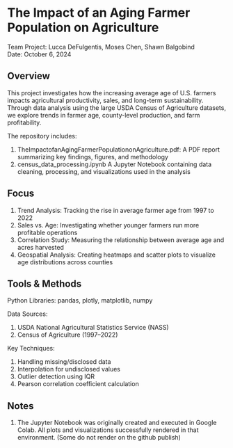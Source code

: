 # The Impact of an Aging Farmer Population on Agriculture

Team Project: Lucca DeFulgentis, Moses Chen, Shawn Balgobind  
Date: October 6, 2024

## Overview
This project investigates how the increasing average age of U.S. farmers impacts agricultural productivity, sales, and long-term sustainability. Through data analysis using the large USDA Census of Agriculture datasets, we explore trends in farmer age, county-level production, and farm profitability.

The repository includes:
1. TheImpactofanAgingFarmerPopulationonAgriculture.pdf: A PDF report summarizing key findings, figures, and methodology
2. census_data_processing.ipynb A Jupyter Notebook containing data cleaning, processing, and visualizations used in the analysis

## Focus
1. Trend Analysis: Tracking the rise in average farmer age from 1997 to 2022
2. Sales vs. Age: Investigating whether younger farmers run more profitable operations
3. Correlation Study: Measuring the relationship between average age and acres harvested
4. Geospatial Analysis: Creating heatmaps and scatter plots to visualize age distributions across counties

## Tools & Methods
Python Libraries: pandas, plotly, matplotlib, numpy

Data Sources:
1. USDA National Agricultural Statistics Service (NASS)
2. Census of Agriculture (1997–2022)

Key Techniques:
1. Handling missing/disclosed data
2. Interpolation for undisclosed values
3. Outlier detection using IQR
4. Pearson correlation coefficient calculation

## Notes
1. The Jupyter Notebook was originally created and executed in Google Colab. All plots and visualizations successfully rendered in that environment. (Some do not render on the github publish)
